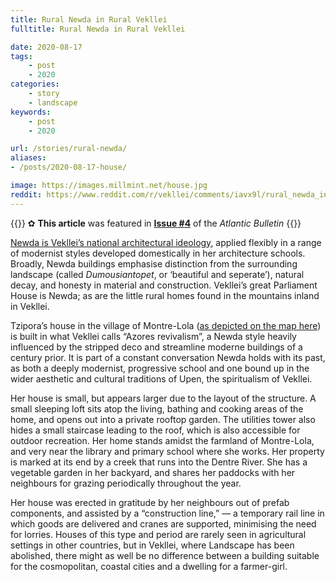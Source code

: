 ```yaml
---
title: Rural Newda in Rural Vekllei
fulltitle: Rural Newda in Rural Vekllei

date: 2020-08-17
tags:
    - post
    - 2020
categories:
    - story
    - landscape
keywords:
    - post
    - 2020

url: /stories/rural-newda/
aliases:
- /posts/2020-08-17-house/

image: https://images.millmint.net/house.jpg
reddit: https://www.reddit.com/r/vekllei/comments/iavx9l/rural_newda_in_rural_vekllei/
---
```


{{<note story>}}
✿ **This article** was featured in [**Issue #4**](/news/bulletin/2020/4) of the *Atlantic Bulletin*
{{</note>}}

[Newda is Vekllei’s national architectural ideology](https://www.reddit.com/r/vekllei/comments/ed8zwv/life_and_death_in_vekllei_apartment_ideology_or/), applied flexibly in a range of modernist styles developed domestically in her architecture schools. Broadly, Newda buildings emphasise distinction from the surrounding landscape (called *Dumousiantopet*, or ‘beautiful and seperate’), natural decay, and honesty in material and construction. Vekllei’s great Parliament House is Newda; as are the little rural homes found in the mountains inland in Vekllei.

Tzipora’s house in the village of Montre-Lola ([as depicted on the map here](https://millmint.studio/newsroom/blog/posts/2020-06-29-montrelola/)) is built in what Vekllei calls “Azores revivalism”, a Newda style heavily influenced by the stripped deco and streamline moderne buildings of a century prior. It is part of a constant conversation Newda holds with its past, as both a deeply modernist, progressive school and one bound up in the wider aesthetic and cultural traditions of Upen, the spiritualism of Vekllei.

Her house is small, but appears larger due to the layout of the structure. A small sleeping loft sits atop the living, bathing and cooking areas of the home, and opens out into a private rooftop garden. The utilities tower also hides a small staircase leading to the roof, which is also accessible for outdoor recreation. Her home stands amidst the farmland of Montre-Lola, and very near the library and primary school where she works. Her property is marked at its end by a creek that runs into the Dentre River. She has a vegetable garden in her backyard, and shares her paddocks with her neighbours for grazing periodically throughout the year.

Her house was erected in gratitude by her neighbours out of prefab components, and assisted by a “construction line,” — a temporary rail line in which goods are delivered and cranes are supported, minimising the need for lorries. Houses of this type and period are rarely seen in agricultural settings in other countries, but in Vekllei, where Landscape has been abolished, there might as well be no difference between a building suitable for the cosmopolitan, coastal cities and a dwelling for a farmer-girl.
